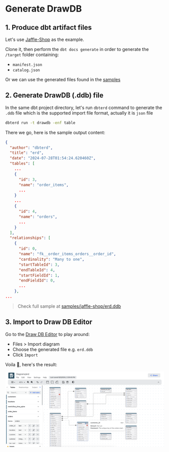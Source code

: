 # Generate DrawDB

## 1. Produce dbt artifact files

Let's use [Jaffle-Shop](https://github.com/dbt-labs/jaffle-shop) as the example.

Clone it, then perform the `dbt docs generate` in order to generate the `/target` folder containing:

- `manifest.json`
- `catalog.json`

Or we can use the generated files found in the [samples](https://github.com/datnguye/dbterd/tree/main/samples/jaffle-shop)

## 2. Generate DrawDB (.ddb) file

In the same dbt project directory, let's run `dbterd` command to generate the `.ddb` file which is the supported import file format, actually it is `json` file

```bash
dbterd run -t drawdb -enf table
```

There we go, here is the sample output content:

```json
{
  "author": "dbterd",
  "title": "erd",
  "date": "2024-07-28T01:54:24.620460Z",
  "tables": [
    ...
    {
      "id": 3,
      "name": "order_items",
      ...
    }
    ...
    {
      "id": 4,
      "name": "orders",
      ...
    }
  ],
  "relationships": [
    {
      "id": 0,
      "name": "fk__order_items_orders__order_id",
      "cardinality": "Many to one",
      "startTableId": 3,
      "endTableId": 4,
      "startFieldId": 1,
      "endFieldId": 0,
      ...
    },
...
```

> Check full sample at [samples/jaffle-shop/erd.ddb](https://github.com/datnguye/dbterd/blob/main/samples/jaffle-shop/erd.ddb)

## 3. Import to Draw DB Editor

Go to the [Draw DB Editor](https://drawdb.vercel.app/editor) to play around:

- Files > Import diagram
- Choose the generated file e.g. `erd.ddb`
- Click `Import`

Voila 🎉, here's the result:

![import-ddb.png](./../../../assets/images/import-ddb.png)

